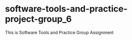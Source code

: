 # software-tools-and-practice-project-group_6
This is Software Tools and Practice Group Assignment 
